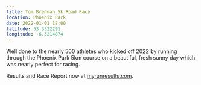 ```yaml
---
title: Tom Brennan 5k Road Race
location: Phoenix Park
date: 2022-01-01 12:00
latitude: 53.3522291
longitude: -6.3214874
---
```


Well done to the nearly 500 athletes who kicked off 2022 by running through the Phoenix Park 5km course on a beautiful, fresh sunny day which was nearly perfect for racing.

Results and Race Report now at <a href="https://www.myrunresults.com/events/tom_brennan_new_year's_day_5k/4255/racereport" target="_blank" rel="noopener noreferrer">myrunresults.com</a>.

